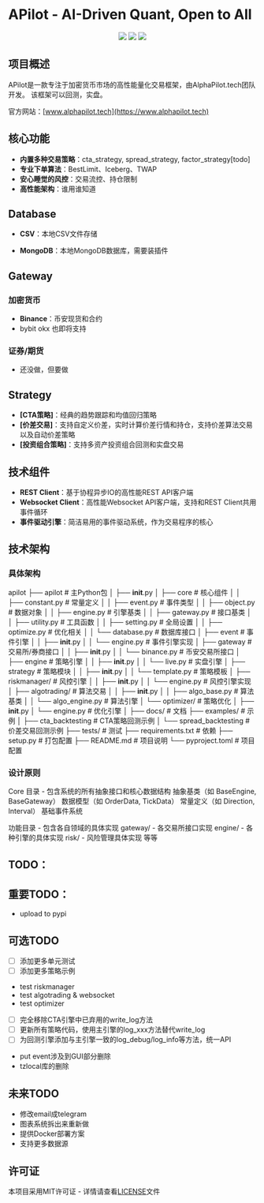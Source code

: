 # APilot - AI-Driven Quant, Open to All

<p align="center">
    <img src ="https://img.shields.io/badge/version-0.1.2-blueviolet.svg"/>
    <img src ="https://img.shields.io/badge/python-3.10|3.11|3.12-blue.svg" />
    <img src ="https://img.shields.io/badge/license-MIT-green.svg" />
</p>

## 项目概述

APilot是一款专注于加密货币市场的高性能量化交易框架，由AlphaPilot.tech团队开发。
该框架可以回测，实盘。

官方网站：[www.alphapilot.tech](https://www.alphapilot.tech)

## 核心功能

- **内置多种交易策略**：cta_strategy, spread_strategy, factor_strategy[todo]
- **专业下单算法**：BestLimit、Iceberg、TWAP
- **安心睡觉的风控**：交易流控、持仓限制
- **高性能架构**：谁用谁知道

## Database

- **CSV**：本地CSV文件存储

- **MongoDB**：本地MongoDB数据库，需要装插件

## Gateway

### 加密货币

- **Binance**：币安现货和合约
- bybit okx 也即将支持


### 证券/期货

- 还没做，但要做

## Strategy

- **[CTA策略]**：经典的趋势跟踪和均值回归策略
- **[价差交易]**：支持自定义价差，实时计算价差行情和持仓，支持价差算法交易以及自动价差策略
- **[投资组合策略]**：支持多资产投资组合回测和实盘交易

## 技术组件

- **REST Client**：基于协程异步IO的高性能REST API客户端
- **Websocket Client**：高性能Websocket API客户端，支持和REST Client共用事件循环
- **事件驱动引擎**：简洁易用的事件驱动系统，作为交易程序的核心


## 技术架构

### 具体架构
apilot
├── apilot                        # 主Python包
│   ├── __init__.py
│   ├── core                      # 核心组件
│   │   ├── constant.py           # 常量定义
│   │   ├── event.py              # 事件类型
│   │   ├── object.py             # 数据对象
│   │   ├── engine.py             # 引擎基类
│   │   ├── gateway.py            # 接口基类
│   │   ├── utility.py            # 工具函数
│   │   ├── setting.py            # 全局设置
│   │   ├── optimize.py           # 优化相关
│   │   └── database.py           # 数据库接口
│   ├── event                     # 事件引擎
│   │   ├── __init__.py
│   │   └── engine.py             # 事件引擎实现
│   ├── gateway                   # 交易所/券商接口
│   │   ├── __init__.py
│   │   └── binance.py            # 币安交易所接口
│   ├── engine                    # 策略引擎
│   │   ├── __init__.py
│   │   └── live.py               # 实盘引擎
│   ├── strategy                  # 策略模块
│   │   ├── __init__.py
│   │   └── template.py           # 策略模板
│   ├── riskmanager/               # 风控引擎
│   │   ├── __init__.py
│   │   └── engine.py             # 风控引擎实现
│   ├── algotrading/               # 算法交易
│   │   ├── __init__.py
│   │   ├── algo_base.py          # 算法基类
│   │   └── algo_engine.py        # 算法引擎
│   └── optimizer/                 # 策略优化
│       ├── __init__.py
│       └── engine.py             # 优化引擎
│
├── docs/                          # 文档
├── examples/                      # 示例
│   ├── cta_backtesting           # CTA策略回测示例
│   └── spread_backtesting        # 价差交易回测示例
├── tests/                         # 测试
├── requirements.txt              # 依赖
├── setup.py                      # 打包配置
├── README.md                     # 项目说明
└── pyproject.toml                # 项目配置


### 设计原则
Core 目录 - 包含系统的所有抽象接口和核心数据结构
    抽象基类（如 BaseEngine, BaseGateway）
    数据模型（如 OrderData, TickData）
    常量定义（如 Direction, Interval）
    基础事件系统


功能目录 - 包含各自领域的具体实现
    gateway/ - 各交易所接口实现
    engine/ - 各种引擎的具体实现
    risk/ - 风险管理具体实现
    等等

## TODO：
## 重要TODO：

- upload to pypi


## 可选TODO
- [ ] 添加更多单元测试
- [ ] 添加更多策略示例
- test riskmanager
- test algotrading & websocket
- test optimizer
- [ ] 完全移除CTA引擎中已弃用的write_log方法
- [ ] 更新所有策略代码，使用主引擎的log_xxx方法替代write_log
- [ ] 为回测引擎添加与主引擎一致的log_debug/log_info等方法，统一API
- put event涉及到GUI部分删除
- tzlocal库的删除



## 未来TODO
- 修改email成telegram
- 图表系统拆出来重新做
- 提供Docker部署方案
- 支持更多数据源



## 许可证

本项目采用MIT许可证 - 详情请查看[LICENSE](LICENSE)文件
